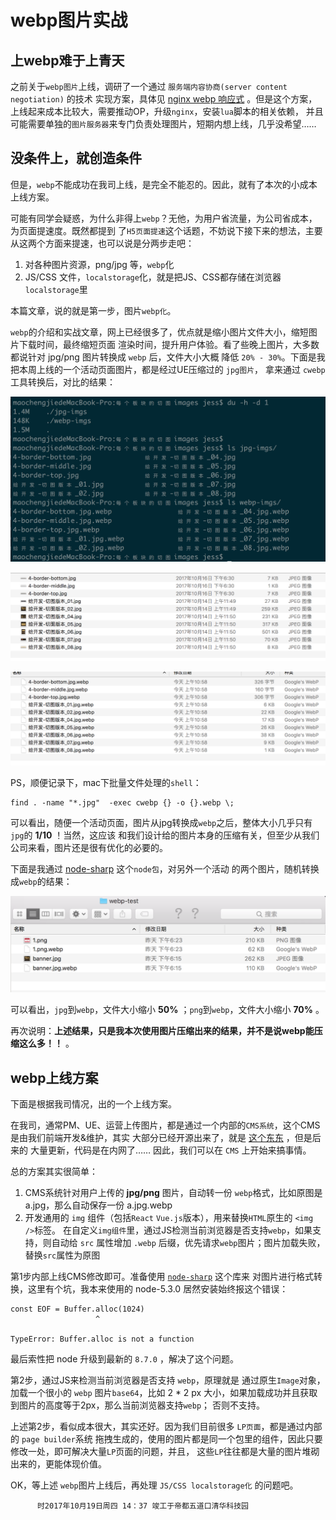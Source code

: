 # webp图片实战


## 上webp难于上青天

之前关于`webp图片`上线，调研了一个通过 `服务端内容协商(server content negotiation)` 的技术
实现方案，具体见 [nginx webp 响应式](https://github.com/sophister/2bugua5/blob/master/experience/nginx-webp-auto-responsive/nginx-webp-responsive.md) 。但是这个方案，上线起来成本比较大，需要推动OP，升级`nginx`，安装`lua`脚本的相关依赖，
并且可能需要单独的`图片服务器`来专门负责处理图片，短期内想上线，几乎没希望……


## 没条件上，就创造条件

但是，`webp`不能成功在我司上线，是完全不能忍的。因此，就有了本次的小成本上线方案。

可能有同学会疑惑，为什么非得上`webp`？无他，为用户省流量，为公司省成本，为页面提速度。既然都提到
了`H5页面提速`这个话题，不妨说下接下来的想法，主要从这两个方面来提速，也可以说是分两步走吧：

1. 对各种图片资源，png/jpg 等，`webp`化
2. JS/CSS 文件，`localstorage`化，就是把JS、CSS都存储在浏览器`localstorage`里

本篇文章，说的就是第一步，图片`webp化`。

`webp`的介绍和实战文章，网上已经很多了，优点就是缩小图片文件大小，缩短图片下载时间，最终缩短页面
渲染时间，提升用户体验。看了些晚上图片，大多数都说针对 jpg/png 图片转换成 `webp` 后，文件大小大概
降低 `20% - 30%`。下面是我把本周上线的一个活动页面图片，都是经过UE压缩过的 `jpg图片`，
拿来通过 `cwebp`工具转换后，对比的结果：

![jpg转webp随机结果](./1.png)

![jpg各个图片大小](./1.1.png)

![webp各个图片大小](./1.2.png)

PS，顺便记录下，mac下批量文件处理的`shell`：

```shell
find . -name "*.jpg"  -exec cwebp {} -o {}.webp \;
```

可以看出，随便一个活动页面，图片从jpg转换成`webp`之后，整体大小几乎只有`jpg`的 **1/10** ！当然，这应该
和我们设计给的图片本身的压缩有关，但至少从我们公司来看，图片还是很有优化的必要的。

下面是我通过 [node-sharp](https://github.com/lovell/sharp) 这个`node包`，对另外一个活动
的两个图片，随机转换成`webp`的结果：

![png/jpg/webp](./2.png)

可以看出，`jpg`到`webp`，文件大小缩小 **50%** ；`png`到`webp`，文件大小缩小 **70%** 。

再次说明：**上述结果，只是我本次使用图片压缩出来的结果，并不是说webp能压缩这么多！！** 。


## webp上线方案

下面是根据我司情况，出的一个上线方案。

在我司，通常PM、UE、运营上传图片，都是通过一个内部的`CMS系统`，这个CMS是由我们前端开发&维护，其实
大部分已经开源出来了，就是 [这个东东](https://github.com/WE-FE-TEAM/grape-cms) ，但是后来的
大量更新，代码是在内网了……  因此，我们可以在 `CMS` 上开始来搞事情。

总的方案其实很简单：

1. CMS系统针对用户上传的 **jpg/png** 图片，自动转一份 `webp`格式，比如原图是 a.jpg，那么自动保存一份
 a.jpg.webp
2. 开发通用的 `img` 组件（包括`React` `Vue.js`版本），用来替换`HTML`原生的 `<img />`标签。
在自定义`img组件`里，通过JS检测当前浏览器是否支持`webp`，如果支持，则自动给 `src` 属性增加 `.webp`
后缀，优先请求`webp`图片；图片加载失败，替换`src`属性为原图

第1步内部上线CMS修改即可。准备使用 [`node-sharp`](https://github.com/lovell/sharp) 这个库来
对图片进行格式转换，这里有个坑，我本来使用的 node-5.3.0 居然安装始终报这个错误：

```shell
const EOF = Buffer.alloc(1024)
                   ^

TypeError: Buffer.alloc is not a function
```

最后索性把 node 升级到最新的 `8.7.0` ，解决了这个问题。


第2步，通过JS来检测当前浏览器是否支持 `webp`，原理就是 通过原生`Image`对象，加载一个很小的 `webp`
图片`base64`，比如 2 * 2 px 大小，如果加载成功并且获取到图片的高度等于2px，那么当前浏览器支持`webp`；
否则不支持。

上述第2步，看似成本很大，其实还好。因为我们目前很多 `LP页面`，都是通过内部的 `page builder`系统
拖拽生成的，使用的图片都是同一个包里的组件，因此只要修改一处，即可解决大量`LP`页面的问题，并且，
这些`LP`往往都是大量的图片堆砌出来的，更能体现价值。


OK，等上述 `webp`图片上线后，再处理 `JS/CSS localstorage化` 的问题吧。


          时2017年10月19日周四 14：37 竣工于帝都五道口清华科技园

